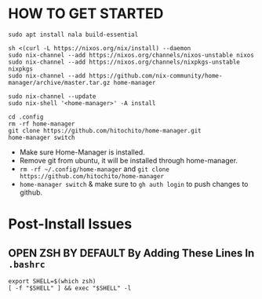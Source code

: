 # HOW TO GET STARTED
```
sudo apt install nala build-essential

sh <(curl -L https://nixos.org/nix/install) --daemon
sudo nix-channel --add https://nixos.org/channels/nixos-unstable nixos
sudo nix-channel --add https://nixos.org/channels/nixpkgs-unstable nixpkgs
sudo nix-channel --add https://github.com/nix-community/home-manager/archive/master.tar.gz home-manager

sudo nix-channel --update
sudo nix-shell '<home-manager>' -A install

cd .config
rm -rf home-manager
git clone https://github.com/hitochito/home-manager.git
home-manager switch
```
- Make sure Home-Manager is installed.
- Remove git from ubuntu, it will be installed through home-manager.
- `rm -rf ~/.config/home-manager` and `git clone https://github.com/hitochito/home-manager `
- `home-manager switch` & make sure to `gh auth login` to push changes to github.

# Post-Install Issues
## OPEN ZSH BY DEFAULT By Adding These Lines In `.bashrc`
```
export SHELL=$(which zsh)
[ -f "$SHELL" ] && exec "$SHELL" -l
```
